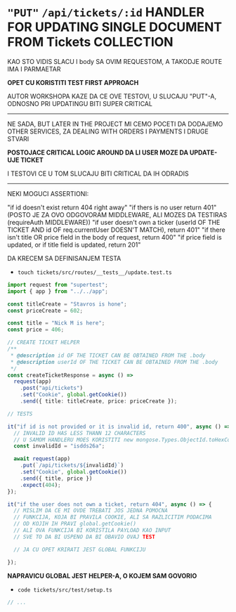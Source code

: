 # `"PUT"` `/api/tickets/:id` HANDLER FOR UPDATING SINGLE DOCUMENT FROM Tickets COLLECTION

KAO STO VIDIS SLACU I body SA OVIM REQUESTOM, A TAKODJE ROUTE IMA I PARMAETAR

**OPET CU KORISTITI TEST FIRST APPROACH**

AUTOR WORKSHOPA KAZE DA CE OVE TESTOVI, U SLUCAJU "PUT"-A, ODNOSNO PRI UPDATINGU BITI SUPER CRITICAL

***

NE SADA, BUT LATER IN THE PROJECT MI CEMO POCETI DA DODAJEMO OTHER SERVICES, ZA DEALING WITH ORDERS I PAYMENTS I DRUGE STVARI

**POSTOJACE CRITICAL LOGIC AROUND DA LI USER MOZE DA  UPDATE-UJE TICKET**

I TESTOVI CE U TOM SLUCAJU BITI CRITICAL DA IH ODRADIS

***

NEKI MOGUCI ASSERTIONI:

"if id doesn't exist return 404 right away"
"if thers is no user return 401" (POSTO JE ZA OVO ODGOVORAM MIDDLEWARE, ALI MOZES DA TESTIRAS (requireAuth MIDDLEWARE))
"if user doesn't own a ticker (userId OF THE TICKET AND id OF req.currentUser DOESN'T MATCH), return 401"
"if there isn't title OR price field in the body of request, return 400"
"if price field is updated, or if title field is updated, return 201"

DA KRECEM SA DEFINISANJEM TESTA

- `touch tickets/src/routes/__tests__/update.test.ts`

```ts
import request from "supertest";
import { app } from "../../app";

const titleCreate = "Stavros is hone";
const priceCreate = 602;

const title = "Nick M is here";
const price = 406;

// CREATE TICKET HELPER
/**
 * @description id OF THE TICKET CAN BE OBTAINED FROM THE .body
 * @description userId OF THE TICKET CAN BE OBTAINED FROM THE .body
 */
const createTicketResponse = async () =>
  request(app)
    .post("api/tickets")
    .set("Cookie", global.getCookie())
    .send({ title: titleCreate, price: priceCreate });

// TESTS

it("if id is not provided or it is invalid id, return 400", async () => {
  // INVALID ID HAS LESS THANN 12 CHARACTERS
  // U SAMOM HANDLERU MOES KORISTITI new mongose.Types.ObjectId.toHexCode().length (U USLOVNOJ IZJAVI)
  const invalidId = "isdds26a";

  await request(app)
    .put(`/api/tickets/${invalidId}`)
    .set("Cookie", global.getCookie())
    .send({ title, price })
    .expect(404);
});

it("if the user does not own a ticket, return 404", async () => {
  // MISLIM DA CE MI OVDE TREBATI JOS JEDNA POMOCNA
  // FUNKCIJA, KOJA BI PRAVILA COOKIE, ALI SA RAZLICITIM PODACIMA
  // OD KOJIH IH PRAVI global.getCookie()
  // ALI OVA FUNKCIJA BI KORISTILA PAYLOAD KAO INPUT
  // SVE TO DA BI USPENO DA BI OBAVIO OVAJ TEST

  // JA CU OPET KRIRATI JEST GLOBAL FUNKCIJU

});
```

**NAPRAVICU GLOBAL JEST HELPER-A, O KOJEM SAM GOVORIO**

- `code tickets/src/test/setup.ts`

```ts
// ...



```
